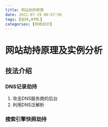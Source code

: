 ```yaml
---
title: 网站劫持原理
date: 2021-07-29 00:57:56
tags: [劫持,HTML]
categories: [网络知识]
---
```


# 网站劫持原理及实例分析

## 技法介绍

### DNS记录劫持

1. 攻击DNS服务商的后台
2. 利用DNS泛解析

### 搜索引擎快照劫持

